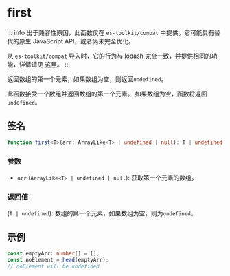 # first

::: info
出于兼容性原因，此函数仅在 `es-toolkit/compat` 中提供。它可能具有替代的原生 JavaScript API，或者尚未完全优化。

从 `es-toolkit/compat` 导入时，它的行为与 lodash 完全一致，并提供相同的功能，详情请见 [这里](../../../compatibility.md)。
:::

返回数组的第一个元素，如果数组为空，则返回`undefined`。

此函数接受一个数组并返回数组的第一个元素。
如果数组为空，函数将返回`undefined`。

## 签名

```typescript
function first<T>(arr: ArrayLike<T> | undefined | null): T | undefined;
```

### 参数

- `arr` (`ArrayLike<T> | undefined | null`): 获取第一个元素的数组。

### 返回值

(`T | undefined`): 数组的第一个元素，如果数组为空，则为`undefined`。

## 示例

```typescript
const emptyArr: number[] = [];
const noElement = head(emptyArr);
// noElement will be undefined
```
